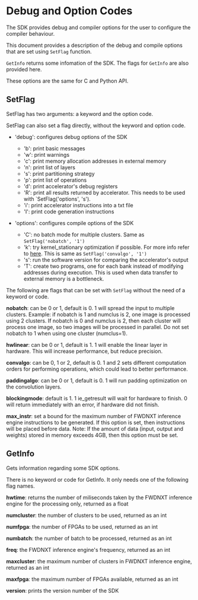 # Debug and Option Codes

The SDK provides debug and compiler options for the user to configure the compiler behaviour.

This document provides a description of the debug and compile options that are set using `SetFlag` function.

`GetInfo` returns some infomation of the SDK. The flags for `GetInfo` are also provided here.

These options are the same for C and Python API.

## SetFlag

SetFlag has two arguments: a keyword and the option code.

SetFlag can also set a flag directly, without the keyword and option code.

- 'debug': configures debug options of the SDK
  * 'b': print basic messages
  * 'w': print warnings
  * 'c': print memory allocation addresses in external memory
  * 'n': print list of layers
  * 's': print partitioning strategy
  * 'p': print list of operations
  * 'd': print accelerator's debug registers
  * 'R': print all results returned by accelerator. This needs to be used with `SetFlag('options', 's').
  * 'i': print accelerator instructions into a txt file
  * 'I': print code generation instructions

- 'options': configures compile options of the SDK
  * 'C': no batch mode for multiple clusters. Same as `SetFlag('nobatch', '1')`
  * 'k': try kernel_stationary optimization if possible. For more info refer to [here](https://www.emc2-workshop.com/assets/docs/asplos-18/paper5.pdf).
  This is same as `SetFlag('convalgo', '1')`
  * 's': run the software version for comparing the accelerator's output
  * 'T': create two programs, one for each bank instead of modifying addresses during execution. This is used when data transfer to external memory is a bottleneck.

The following are flags that can be set with `SetFlag` without the need of a keyword or code.

**nobatch**: can be 0 or 1, default is 0. 1 will spread the input to multiple clusters.
 Example: if nobatch is 1 and numclus is 2, one image is processed using 2 clusters.
 If nobatch is 0 and numclus is 2, then each cluster will process one image, so two images will be processed in parallel.
 Do not set nobatch to 1 when using one cluster (numclus=1).

**hwlinear**: can be 0 or 1, default is 1. 1 will enable the linear layer in hardware. This will increase performance, but reduce precision.

**convalgo**: can be 0, 1 or 2, default is 0. 1 and 2 sets different computation orders for performing operations, which could lead to better performance.

**paddingalgo**: can be 0 or 1, default is 0. 1 will run padding optimization on the convolution layers.

**blockingmode**: default is 1. 1 ie_getresult will wait for hardware to finish. 0 will return immediately with an error, if hardware did not finish.

**max_instr**: set a bound for the maximum number of FWDNXT inference engine instructions to be generated. If this option is set, then instructions will be placed before data. Note: If the amount of data (input, output and weights) stored in memory exceeds 4GB, then this option must be set.

## GetInfo

Gets information regarding some SDK options.

There is no keyword or code for GetInfo. It only needs one of the following flag names.

**hwtime**: returns the number of miliseconds taken by the FWDNXT inference engine for the processing only, returned as a float

**numcluster**: the number of clusters to be used, returned as an int

**numfpga**: the number of FPGAs to be used, returned as an int

**numbatch**: the number of batch to be processed, returned as an int

**freq**: the FWDNXT inference engine's frequency, returned as an int

**maxcluster**: the maximum number of clusters in FWDNXT inference engine, returned as an int

**maxfpga**: the maximum number of FPGAs available, returned as an int

**version**: prints the version number of the SDK

